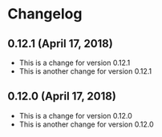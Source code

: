 # Changelog


## 0.12.1 (April 17, 2018)

* This is a change for version 0.12.1
* This is another change for version 0.12.1

## 0.12.0 (April 17, 2018)

* This is a change for version 0.12.0
* This is another change for version 0.12.0


